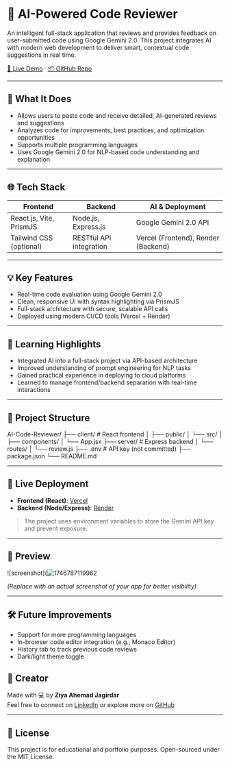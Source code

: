 # 🤖 AI-Powered Code Reviewer

An intelligent full-stack application that reviews and provides feedback on user-submitted code using Google Gemini 2.0. This project integrates AI with modern web development to deliver smart, contextual code suggestions in real time.

[🚀 Live Demo](https://lnkd.in/gSh9pzYJ) · [📦 GitHub Repo](https://lnkd.in/giuQP8CR)

---

## 🔧 What It Does

- Allows users to paste code and receive detailed, AI-generated reviews and suggestions
- Analyzes code for improvements, best practices, and optimization opportunities
- Supports multiple programming languages
- Uses Google Gemini 2.0 for NLP-based code understanding and explanation

---

## 🌐 Tech Stack

| Frontend                     | Backend                      | AI & Deployment             |
|-----------------------------|------------------------------|-----------------------------|
| React.js, Vite, PrismJS     | Node.js, Express.js          | Google Gemini 2.0 API       |
| Tailwind CSS (optional)     | RESTful API integration      | Vercel (Frontend), Render (Backend) |

---

## 💡 Key Features


- Real-time code evaluation using Google Gemini 2.0
- Clean, responsive UI with syntax highlighting via PrismJS
- Full-stack architecture with secure, scalable API calls
- Deployed using modern CI/CD tools (Vercel + Render)

---

## 🧠 Learning Highlights

- Integrated AI into a full-stack project via API-based architecture
- Improved understanding of prompt engineering for NLP tasks
- Gained practical experience in deploying to cloud platforms
- Learned to manage frontend/backend separation with real-time interactions

---

## 📁 Project Structure

AI-Code-Reviewer/
├── client/ # React frontend
│ ├── public/
│ └── src/
│ ├── components/
│ └── App.jsx
├── server/ # Express backend
│ └── routes/
│ └── review.js
├── .env # API key (not committed)
├── package.json
└── README.md


---

## 🚀 Live Deployment

- **Frontend (React)**: [Vercel](https://vercel.com)
- **Backend (Node/Express)**: [Render](https://render.com)

> The project uses environment variables to store the Gemini API key and prevent exposure.

---

## 📸 Preview

![screenshot](![1746787119962](https://github.com/user-attachments/assets/7c1b8c9c-2de7-4f96-a699-ab06400a4fb9)


*(Replace with an actual screenshot of your app for better visibility)*

---

## 🛠️ Future Improvements

- Support for more programming languages
- In-browser code editor integration (e.g., Monaco Editor)
- History tab to track previous code reviews
- Dark/light theme toggle



## 🙌 Creator

Made with 💻 by **Ziya Ahemad Jagirdar**  
Feel free to connect on [LinkedIn](https://www.linkedin.com/in/ziya-jagirdar/) or explore more on [GitHub](https://github.com/zeeyawnl)

---

## 📄 License

This project is for educational and portfolio purposes. Open-sourced under the MIT License.



